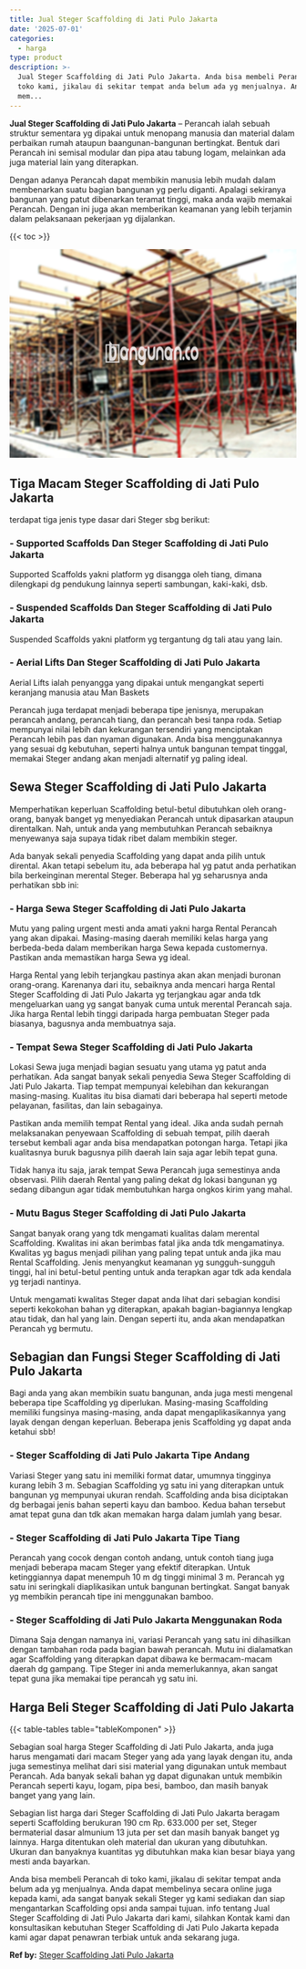 ```yaml
---
title: Jual Steger Scaffolding di Jati Pulo Jakarta
date: '2025-07-01'
categories:
  - harga
type: product
description: >-
  Jual Steger Scaffolding di Jati Pulo Jakarta. Anda bisa membeli Perancah di
  toko kami, jikalau di sekitar tempat anda belum ada yg menjualnya. Anda dapat
  mem...
---
```


**Jual Steger Scaffolding di Jati Pulo Jakarta** – Perancah ialah sebuah struktur sementara yg dipakai untuk menopang manusia dan material dalam perbaikan rumah ataupun baangunan-bangunan bertingkat. Bentuk dari Perancah ini semisal modular dan pipa atau tabung logam, melainkan ada juga material lain yang diterapkan.

Dengan adanya Perancah dapat membikin manusia lebih mudah dalam membenarkan suatu bagian bangunan yg perlu diganti. Apalagi sekiranya bangunan yang patut dibenarkan teramat tinggi, maka anda wajib memakai Perancah. Dengan ini juga akan memberikan keamanan yang lebih terjamin dalam pelaksanaan pekerjaan yg dijalankan.

{{< toc >}}

![Jual Steger Scaffolding di Jati Pulo Jakarta](/images/sewa-scaffolding-steger-21.png)

## Tiga Macam Steger Scaffolding di Jati Pulo Jakarta

terdapat tiga jenis type dasar dari Steger sbg berikut:

### \- Supported Scaffolds Dan Steger Scaffolding di Jati Pulo Jakarta

Supported Scaffolds yakni platform yg disangga oleh tiang, dimana dilengkapi dg pendukung lainnya seperti sambungan, kaki-kaki, dsb.

### \- Suspended Scaffolds Dan Steger Scaffolding di Jati Pulo Jakarta

Suspended Scaffolds yakni platform yg tergantung dg tali atau yang lain.

### \- Aerial Lifts Dan Steger Scaffolding di Jati Pulo Jakarta

Aerial Lifts ialah penyangga yang dipakai untuk mengangkat seperti keranjang manusia atau Man Baskets

Perancah juga terdapat menjadi beberapa tipe jenisnya, merupakan perancah andang, perancah tiang, dan perancah besi tanpa roda. Setiap mempunyai nilai lebih dan kekurangan tersendiri yang menciptakan Perancah lebih pas dan nyaman digunakan. Anda bisa menggunakannya yang sesuai dg kebutuhan, seperti halnya untuk bangunan tempat tinggal, memakai Steger andang akan menjadi alternatif yg paling ideal.

## Sewa Steger Scaffolding di Jati Pulo Jakarta

Memperhatikan keperluan Scaffolding betul-betul dibutuhkan oleh orang-orang, banyak banget yg menyediakan Perancah untuk dipasarkan ataupun direntalkan. Nah, untuk anda yang membutuhkan Perancah sebaiknya menyewanya saja supaya tidak ribet dalam membikin steger.

Ada banyak sekali penyedia Scaffolding yang dapat anda pilih untuk dirental. Akan tetapi sebelum itu, ada beberapa hal yg patut anda perhatikan bila berkeinginan merental Steger. Beberapa hal yg seharusnya anda perhatikan sbb ini:

### \- Harga Sewa Steger Scaffolding di Jati Pulo Jakarta

Mutu yang paling urgent mesti anda amati yakni harga Rental Perancah yang akan dipakai. Masing-masing daerah memiliki kelas harga yang berbeda-beda dalam memberikan harga Sewa kepada customernya. Pastikan anda memastikan harga Sewa yg ideal.

Harga Rental yang lebih terjangkau pastinya akan akan menjadi buronan orang-orang. Karenanya dari itu, sebaiknya anda mencari harga Rental Steger Scaffolding di Jati Pulo Jakarta yg terjangkau agar anda tdk mengeluarkan uang yg sangat banyak cuma untuk merental Perancah saja. Jika harga Rental lebih tinggi daripada harga pembuatan Steger pada biasanya, bagusnya anda membuatnya saja.

### \- Tempat Sewa Steger Scaffolding di Jati Pulo Jakarta

Lokasi Sewa juga menjadi bagian sesuatu yang utama yg patut anda perhatikan. Ada sangat banyak sekali penyedia Sewa Steger Scaffolding di Jati Pulo Jakarta. Tiap tempat mempunyai kelebihan dan kekurangan masing-masing. Kualitas itu bisa diamati dari beberapa hal seperti metode pelayanan, fasilitas, dan lain sebagainya.

Pastikan anda memilih tempat Rental yang ideal. Jika anda sudah pernah melaksanakan penyewaan Scaffolding di sebuah tempat, pilih daerah tersebut kembali agar anda bisa mendapatkan potongan harga. Tetapi jika kualitasnya buruk bagusnya pilih daerah lain saja agar lebih tepat guna.

Tidak hanya itu saja, jarak tempat Sewa Perancah juga semestinya anda observasi. Pilih daerah Rental yang paling dekat dg lokasi bangunan yg sedang dibangun agar tidak membutuhkan harga ongkos kirim yang mahal.

### \- Mutu Bagus Steger Scaffolding di Jati Pulo Jakarta

Sangat banyak orang yang tdk mengamati kualitas dalam merental Scaffolding. Kwalitas ini akan berimbas fatal jika anda tdk mengamatinya. Kwalitas yg bagus menjadi pilihan yang paling tepat untuk anda jika mau Rental Scaffolding. Jenis menyangkut keamanan yg sungguh-sungguh tinggi, hal ini betul-betul penting untuk anda terapkan agar tdk ada kendala yg terjadi nantinya.

Untuk mengamati kwalitas Steger dapat anda lihat dari sebagian kondisi seperti kekokohan bahan yg diterapkan, apakah bagian-bagiannya lengkap atau tidak, dan hal yang lain. Dengan seperti itu, anda akan mendapatkan Perancah yg bermutu.

## Sebagian dan Fungsi Steger Scaffolding di Jati Pulo Jakarta

Bagi anda yang akan membikin suatu bangunan, anda juga mesti mengenal beberapa tipe Scaffolding yg diperlukan. Masing-masing Scaffolding memiliki fungsinya masing-masing, anda dapat mengaplikasikannya yang layak dengan dengan keperluan. Beberapa jenis Scaffolding yg dapat anda ketahui sbb!

### \- Steger Scaffolding di Jati Pulo Jakarta Tipe Andang

Variasi Steger yang satu ini memiliki format datar, umumnya tingginya kurang lebih 3 m. Sebagian Scaffolding yg satu ini yang diterapkan untuk bangunan yg mempunyai ukuran rendah. Scaffolding anda bisa diciptakan dg berbagai jenis bahan seperti kayu dan bamboo. Kedua bahan tersebut amat tepat guna dan tdk akan memakan harga dalam jumlah yang besar.

### \- Steger Scaffolding di Jati Pulo Jakarta Tipe Tiang

Perancah yang cocok dengan contoh andang, untuk contoh tiang juga menjadi beberapa macam Steger yang efektif diterapkan. Untuk ketinggiannya dapat menempuh 10 m dg tinggi minimal 3 m. Perancah yg satu ini seringkali diaplikasikan untuk bangunan bertingkat. Sangat banyak yg membikin perancah tipe ini menggunakan bamboo.

### \- Steger Scaffolding di Jati Pulo Jakarta Menggunakan Roda

Dimana Saja dengan namanya ini, variasi Perancah yang satu ini dihasilkan dengan tambahan roda pada bagian bawah perancah. Mutu ini dialamatkan agar Scaffolding yang diterapkan dapat dibawa ke bermacam-macam daerah dg gampang. Tipe Steger ini anda memerlukannya, akan sangat tepat guna jika memakai tipe perancah yg satu ini.

## Harga Beli Steger Scaffolding di Jati Pulo Jakarta

{{< table-tables table="tableKomponen" >}}

Sebagian soal harga Steger Scaffolding di Jati Pulo Jakarta, anda juga harus mengamati dari macam Steger yang ada yang layak dengan itu, anda juga semestinya melihat dari sisi material yang digunakan untuk membaut Perancah. Ada banyak sekali bahan yg dapat digunakan untuk membikin Perancah seperti kayu, logam, pipa besi, bamboo, dan masih banyak banget yang yang lain.

Sebagian list harga dari Steger Scaffolding di Jati Pulo Jakarta beragam seperti Scaffolding berukuran 190 cm Rp. 633.000 per set, Steger bermaterial dasar almunium 13 juta per set dan masih banyak banget yg lainnya. Harga ditentukan oleh material dan ukuran yang dibutuhkan. Ukuran dan banyaknya kuantitas yg dibutuhkan maka kian besar biaya yang mesti anda bayarkan.

Anda bisa membeli Perancah di toko kami, jikalau di sekitar tempat anda belum ada yg menjualnya. Anda dapat membelinya secara online juga kepada kami, ada sangat banyak sekali Steger yg kami sediakan dan siap mengantarkan Scaffolding opsi anda sampai tujuan. info tentang Jual Steger Scaffolding di Jati Pulo Jakarta dari kami, silahkan Kontak kami dan konsultasikan kebutuhan Steger Scaffolding di Jati Pulo Jakarta kepada kami agar dapat penawran terbiak untuk anda sekarang juga.

**Ref by:** [Steger Scaffolding Jati Pulo Jakarta](https://id.wikipedia.org/wiki/Steger)
